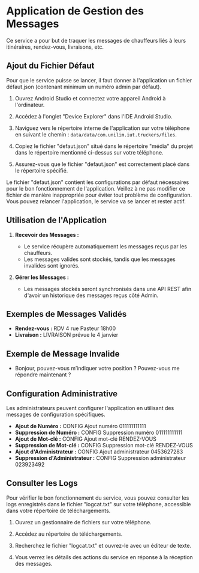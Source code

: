 # Application de Gestion des Messages

Ce service a pour but de traquer les messages de chauffeurs liés à leurs itinéraires, rendez-vous, livraisons, etc.

## Ajout du Fichier Défaut

Pour que le service puisse se lancer, il faut donner à l'application un fichier défaut.json (contenant minimum un numéro admin par défaut).

1. Ouvrez Android Studio et connectez votre appareil Android à l'ordinateur.

2. Accédez à l'onglet "Device Explorer" dans l'IDE Android Studio.

3. Naviguez vers le répertoire interne de l'application sur votre téléphone en suivant le chemin : `data/data/com.unilim.iut.truckers/files`.

4. Copiez le fichier "defaut.json" situé dans le répertoire "média" du projet dans le répertoire mentionné ci-dessus sur votre téléphone.

5. Assurez-vous que le fichier "defaut.json" est correctement placé dans le répertoire spécifié.

Le fichier "defaut.json" contient les configurations par défaut nécessaires pour le bon fonctionnement de l'application. Veillez à ne pas modifier ce fichier de manière inappropriée pour éviter tout problème de configuration.
Vous pouvez relancer l'application, le service va se lancer et rester actif.


## Utilisation de l'Application

1. **Recevoir des Messages :**
   - Le service récupère automatiquement les messages reçus par les chauffeurs.
   - Les messages valides sont stockés, tandis que les messages invalides sont ignorés.

2. **Gérer les Messages :**
   - Les messages stockés seront synchronisés dans une API REST afin d'avoir un historique des messages reçus côté Admin.

## Exemples de Messages Validés

- **Rendez-vous :** RDV 4 rue Pasteur 18h00
- **Livraison :** LIVRAISON prévue le 4 janvier

## Exemple de Message Invalide

- Bonjour, pouvez-vous m’indiquer votre position ? Pouvez-vous me répondre maintenant ?

## Configuration Administrative

Les administrateurs peuvent configurer l'application en utilisant des messages de configuration spécifiques.

- **Ajout de Numéro :** CONFIG Ajout numéro 011111111111
- **Suppression de Numéro :** CONFIG Suppression numéro 011111111111
- **Ajout de Mot-clé :** CONFIG Ajout mot-clé RENDEZ-VOUS
- **Suppression de Mot-clé :** CONFIG Suppression mot-clé RENDEZ-VOUS
- **Ajout d'Administrateur :** CONFIG Ajout administrateur 0453627283
- **Suppression d'Administrateur :** CONFIG Suppression administrateur 023923492

## Consulter les Logs

Pour vérifier le bon fonctionnement du service, vous pouvez consulter les logs enregistrés dans le fichier "logcat.txt" sur votre téléphone, accessible dans votre répertoire de téléchargements.

1. Ouvrez un gestionnaire de fichiers sur votre téléphone.

2. Accédez au répertoire de téléchargements.

3. Recherchez le fichier "logcat.txt" et ouvrez-le avec un éditeur de texte.

4. Vous verrez les détails des actions du service en réponse à la réception des messages.


